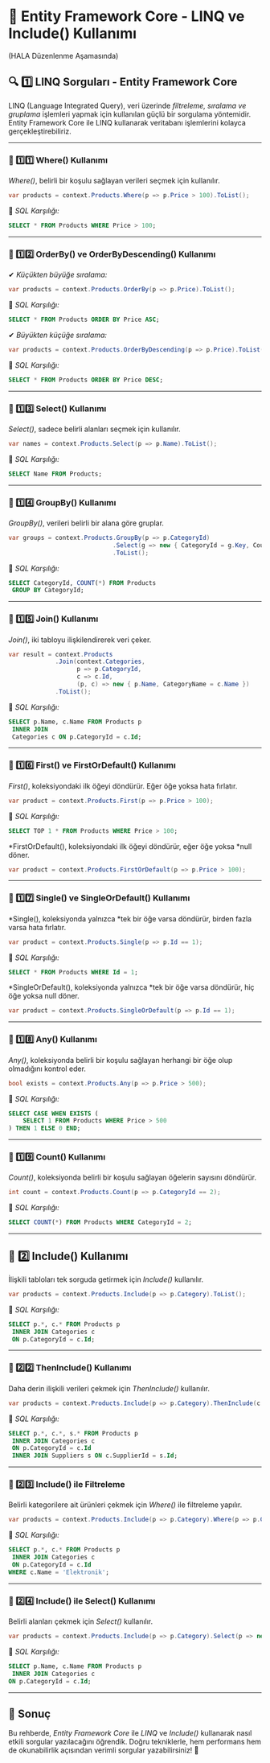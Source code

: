 # 🎯 Entity Framework Core - LINQ ve Include() Kullanımı

(HALA Düzenlenme Aşamasında)

## 🔍 1️⃣ LINQ Sorguları - Entity Framework Core
LINQ (Language Integrated Query), veri üzerinde *filtreleme, sıralama ve gruplama* işlemleri yapmak için kullanılan güçlü bir sorgulama yöntemidir. Entity Framework Core ile LINQ kullanarak veritabanı işlemlerini kolayca gerçekleştirebiliriz.

---

### 📌 1️⃣1️⃣ Where() Kullanımı
*Where()*, belirli bir koşulu sağlayan verileri seçmek için kullanılır.

```csharp
var products = context.Products.Where(p => p.Price > 100).ToList();
```

🔹 *SQL Karşılığı:*
```sql
SELECT * FROM Products WHERE Price > 100;
```

---

### 📌 1️⃣2️⃣ OrderBy() ve OrderByDescending() Kullanımı
✔ *Küçükten büyüğe sıralama:*
```csharp
var products = context.Products.OrderBy(p => p.Price).ToList();
```
🔹 *SQL Karşılığı:*
```sql
SELECT * FROM Products ORDER BY Price ASC;
```

✔ *Büyükten küçüğe sıralama:*
```csharp
var products = context.Products.OrderByDescending(p => p.Price).ToList();
```
🔹 *SQL Karşılığı:*
```sql
SELECT * FROM Products ORDER BY Price DESC;
```

---

### 📌 1️⃣3️⃣ Select() Kullanımı
*Select()*, sadece belirli alanları seçmek için kullanılır.

```csharp
var names = context.Products.Select(p => p.Name).ToList();
```

🔹 *SQL Karşılığı:*
```sql
SELECT Name FROM Products;

```
---

### 📌 1️⃣4️⃣ GroupBy() Kullanımı
*GroupBy()*, verileri belirli bir alana göre gruplar.

```csharp
var groups = context.Products.GroupBy(p => p.CategoryId)
                             .Select(g => new { CategoryId = g.Key, Count = g.Count() })
                             .ToList();
```
🔹 *SQL Karşılığı:*
```sql
SELECT CategoryId, COUNT(*) FROM Products
 GROUP BY CategoryId;
```

---

### 📌 1️⃣5️⃣ Join() Kullanımı
*Join()*, iki tabloyu ilişkilendirerek veri çeker.

```csharp
var result = context.Products
             .Join(context.Categories,
                   p => p.CategoryId,
                   c => c.Id,
                   (p, c) => new { p.Name, CategoryName = c.Name })
             .ToList();
```
🔹 *SQL Karşılığı:*
```sql
SELECT p.Name, c.Name FROM Products p
 INNER JOIN
 Categories c ON p.CategoryId = c.Id;
```

---

### 📌 1️⃣6️⃣ First() ve FirstOrDefault() Kullanımı
*First()*, koleksiyondaki ilk öğeyi döndürür. Eğer öğe yoksa hata fırlatır.
```csharp
var product = context.Products.First(p => p.Price > 100);
```
🔹 *SQL Karşılığı:*
```sql
SELECT TOP 1 * FROM Products WHERE Price > 100;
```

*FirstOrDefault(), koleksiyondaki ilk öğeyi döndürür, eğer öğe yoksa *null döner.
```csharp
var product = context.Products.FirstOrDefault(p => p.Price > 100);
```

---

### 📌 1️⃣7️⃣ Single() ve SingleOrDefault() Kullanımı
*Single(), koleksiyonda yalnızca *tek bir öğe varsa döndürür, birden fazla varsa hata fırlatır.
```csharp
var product = context.Products.Single(p => p.Id == 1);
```
🔹 *SQL Karşılığı:*
```sql
SELECT * FROM Products WHERE Id = 1;
```

*SingleOrDefault(), koleksiyonda yalnızca *tek bir öğe varsa döndürür, hiç öğe yoksa null döner.
```csharp
var product = context.Products.SingleOrDefault(p => p.Id == 1);
```

---

### 📌 1️⃣8️⃣ Any() Kullanımı
*Any()*, koleksiyonda belirli bir koşulu sağlayan herhangi bir öğe olup olmadığını kontrol eder.
```csharp
bool exists = context.Products.Any(p => p.Price > 500);
```
🔹 *SQL Karşılığı:*
```sql
SELECT CASE WHEN EXISTS (
    SELECT 1 FROM Products WHERE Price > 500
) THEN 1 ELSE 0 END;
```

---

### 📌 1️⃣9️⃣ Count() Kullanımı
*Count()*, koleksiyonda belirli bir koşulu sağlayan öğelerin sayısını döndürür.
```csharp
int count = context.Products.Count(p => p.CategoryId == 2);
```
🔹 *SQL Karşılığı:*
```sql
SELECT COUNT(*) FROM Products WHERE CategoryId = 2;
```

---

## 🔗 2️⃣ Include() Kullanımı
İlişkili tabloları tek sorguda getirmek için *Include()* kullanılır.

```csharp
var products = context.Products.Include(p => p.Category).ToList();
```
🔹 *SQL Karşılığı:*
```sql
SELECT p.*, c.* FROM Products p
 INNER JOIN Categories c
 ON p.CategoryId = c.Id;
```

---

### 📌 2️⃣2️⃣ ThenInclude() Kullanımı
Daha derin ilişkili verileri çekmek için *ThenInclude()* kullanılır.

```csharp
var products = context.Products.Include(p => p.Category).ThenInclude(c => c.Supplier).ToList();
```

🔹 *SQL Karşılığı:*
```sql
SELECT p.*, c.*, s.* FROM Products p
 INNER JOIN Categories c
 ON p.CategoryId = c.Id
 INNER JOIN Suppliers s ON c.SupplierId = s.Id;
```

---

### 📌 2️⃣3️⃣ Include() ile Filtreleme
Belirli kategorilere ait ürünleri çekmek için *Where()* ile filtreleme yapılır.

```csharp
var products = context.Products.Include(p => p.Category).Where(p => p.Category.Name == "Elektronik").ToList();
```
🔹 *SQL Karşılığı:*
```sql
SELECT p.*, c.* FROM Products p
 INNER JOIN Categories c
 ON p.CategoryId = c.Id 
WHERE c.Name = 'Elektronik';
```

---

### 📌 2️⃣4️⃣ Include() ile Select() Kullanımı
Belirli alanları çekmek için *Select()* kullanılır.

```csharp
var products = context.Products.Include(p => p.Category).Select(p => new { p.Name, Category = p.Category.Name }).ToList();
```
🔹 *SQL Karşılığı:*
```sql
SELECT p.Name, c.Name FROM Products p
 INNER JOIN Categories c 
ON p.CategoryId = c.Id;
```

---

## 🚀 Sonuç
Bu rehberde, *Entity Framework Core* ile *LINQ* ve *Include()* kullanarak nasıl etkili sorgular yazılacağını öğrendik. Doğru tekniklerle, hem performans hem de okunabilirlik açısından verimli sorgular yazabilirsiniz! 🎯
